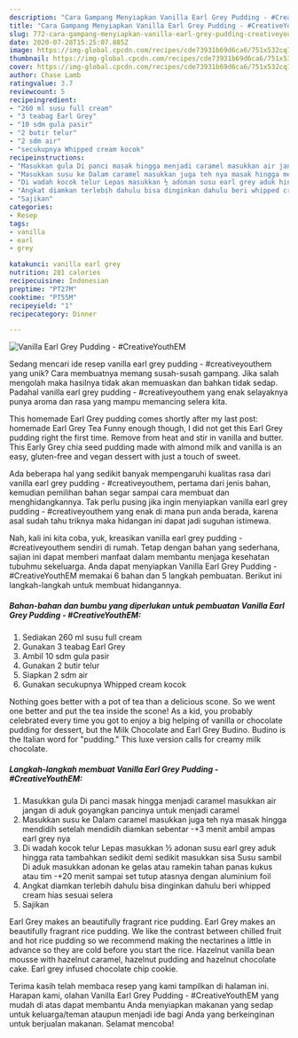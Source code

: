 ```yaml
---
description: "Cara Gampang Menyiapkan Vanilla Earl Grey Pudding - #CreativeYouthEM Anti Gagal"
title: "Cara Gampang Menyiapkan Vanilla Earl Grey Pudding - #CreativeYouthEM Anti Gagal"
slug: 772-cara-gampang-menyiapkan-vanilla-earl-grey-pudding-creativeyouthem-anti-gagal
date: 2020-07-28T15:25:07.885Z
image: https://img-global.cpcdn.com/recipes/cde73931b69d6ca6/751x532cq70/vanilla-earl-grey-pudding-creativeyouthem-foto-resep-utama.jpg
thumbnail: https://img-global.cpcdn.com/recipes/cde73931b69d6ca6/751x532cq70/vanilla-earl-grey-pudding-creativeyouthem-foto-resep-utama.jpg
cover: https://img-global.cpcdn.com/recipes/cde73931b69d6ca6/751x532cq70/vanilla-earl-grey-pudding-creativeyouthem-foto-resep-utama.jpg
author: Chase Lamb
ratingvalue: 3.7
reviewcount: 5
recipeingredient:
- "260 ml susu full cream"
- "3 teabag Earl Grey"
- "10 sdm gula pasir"
- "2 butir telur"
- "2 sdm air"
- "secukupnya Whipped cream kocok"
recipeinstructions:
- "Masukkan gula Di panci masak hingga menjadi caramel masukkan air jangan di aduk goyangkan pancinya untuk menjadi caramel"
- "Masukkan susu ke Dalam caramel masukkan juga teh nya masak hingga mendidih setelah mendidih diamkan sebentar -+3 menit ambil ampas earl grey nya"
- "Di wadah kocok telur Lepas masukkan ½ adonan susu earl grey aduk hingga rata tambahkan sedikit demi sedikit masukkan sisa Susu sambil Di aduk masukkan adonan ke gelas atau ramekin tahan panas kukus atau tim -+20 menit sampai set tutup atasnya dengan aluminium foil"
- "Angkat diamkan terlebih dahulu bisa dinginkan dahulu beri whipped cream hias sesuai selera"
- "Sajikan"
categories:
- Resep
tags:
- vanilla
- earl
- grey

katakunci: vanilla earl grey 
nutrition: 281 calories
recipecuisine: Indonesian
preptime: "PT27M"
cooktime: "PT55M"
recipeyield: "1"
recipecategory: Dinner

---
```



![Vanilla Earl Grey Pudding - #CreativeYouthEM](https://img-global.cpcdn.com/recipes/cde73931b69d6ca6/751x532cq70/vanilla-earl-grey-pudding-creativeyouthem-foto-resep-utama.jpg)

Sedang mencari ide resep vanilla earl grey pudding - #creativeyouthem yang unik? Cara membuatnya memang susah-susah gampang. Jika salah mengolah maka hasilnya tidak akan memuaskan dan bahkan tidak sedap. Padahal vanilla earl grey pudding - #creativeyouthem yang enak selayaknya punya aroma dan rasa yang mampu memancing selera kita.

This homemade Earl Grey pudding comes shortly after my last post: homemade Earl Grey Tea Funny enough though, I did not get this Earl Grey pudding right the first time. Remove from heat and stir in vanilla and butter. This Early Grey chia seed pudding made with almond milk and vanilla is an easy, gluten-free and vegan dessert with just a touch of sweet.

Ada beberapa hal yang sedikit banyak mempengaruhi kualitas rasa dari vanilla earl grey pudding - #creativeyouthem, pertama dari jenis bahan, kemudian pemilihan bahan segar sampai cara membuat dan menghidangkannya. Tak perlu pusing jika ingin menyiapkan vanilla earl grey pudding - #creativeyouthem yang enak di mana pun anda berada, karena asal sudah tahu triknya maka hidangan ini dapat jadi suguhan istimewa.


Nah, kali ini kita coba, yuk, kreasikan vanilla earl grey pudding - #creativeyouthem sendiri di rumah. Tetap dengan bahan yang sederhana, sajian ini dapat memberi manfaat dalam membantu menjaga kesehatan tubuhmu sekeluarga. Anda dapat menyiapkan Vanilla Earl Grey Pudding - #CreativeYouthEM memakai 6 bahan dan 5 langkah pembuatan. Berikut ini langkah-langkah untuk membuat hidangannya.

<!--inarticleads1-->

##### Bahan-bahan dan bumbu yang diperlukan untuk pembuatan Vanilla Earl Grey Pudding - #CreativeYouthEM:

1. Sediakan 260 ml susu full cream
1. Gunakan 3 teabag Earl Grey
1. Ambil 10 sdm gula pasir
1. Gunakan 2 butir telur
1. Siapkan 2 sdm air
1. Gunakan secukupnya Whipped cream kocok


Nothing goes better with a pot of tea than a delicious scone. So we went one better and put the tea inside the scone! As a kid, you probably celebrated every time you got to enjoy a big helping of vanilla or chocolate pudding for dessert, but the Milk Chocolate and Earl Grey Budino. Budino is the Italian word for &#34;pudding.&#34; This luxe version calls for creamy milk chocolate. 

<!--inarticleads2-->

##### Langkah-langkah membuat Vanilla Earl Grey Pudding - #CreativeYouthEM:

1. Masukkan gula Di panci masak hingga menjadi caramel masukkan air jangan di aduk goyangkan pancinya untuk menjadi caramel
1. Masukkan susu ke Dalam caramel masukkan juga teh nya masak hingga mendidih setelah mendidih diamkan sebentar -+3 menit ambil ampas earl grey nya
1. Di wadah kocok telur Lepas masukkan ½ adonan susu earl grey aduk hingga rata tambahkan sedikit demi sedikit masukkan sisa Susu sambil Di aduk masukkan adonan ke gelas atau ramekin tahan panas kukus atau tim -+20 menit sampai set tutup atasnya dengan aluminium foil
1. Angkat diamkan terlebih dahulu bisa dinginkan dahulu beri whipped cream hias sesuai selera
1. Sajikan


Earl Grey makes an beautifully fragrant rice pudding. Earl Grey makes an beautifully fragrant rice pudding. We like the contrast between chilled fruit and hot rice pudding so we recommend making the nectarines a little in advance so they are cold before you start the rice. Hazelnut vanilla bean mousse with hazelnut caramel, hazelnut pudding and hazelnut chocolate cake. Earl grey infused chocolate chip cookie. 

Terima kasih telah membaca resep yang kami tampilkan di halaman ini. Harapan kami, olahan Vanilla Earl Grey Pudding - #CreativeYouthEM yang mudah di atas dapat membantu Anda menyiapkan makanan yang sedap untuk keluarga/teman ataupun menjadi ide bagi Anda yang berkeinginan untuk berjualan makanan. Selamat mencoba!
